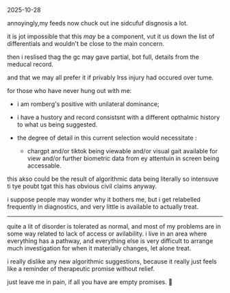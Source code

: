 2025-10-28  

annoyingly,my feeds now chuck out ine sidcufuf disgnosis a lot.  

it is jot impossible that this *may* be a component, vut it us down the list of differentials and wouldn't be close to the main concern.  

then i reslised thag the gc may gave partial, bot full, details from the meducal record.  

and that we may all prefer it if privably lrss injury had occured over tume.  

for those who have never hung out with me:  

- i am romberg's positive with unilateral dominance;  
- i have a hustory and record consistsnt with a different opthalmic history to what us being suggested.

- the degree of detail in this current selection would necessitate :
  - chargpt and/or tiktok being viewable and/or visual gait available for view and/or further biometric data from ey attentuin in screen being accessable.
 
this akso could be the result of algorithmic data being literally so intensuve ti tye poubt tgat this has obvious civil claims anyway.  

i suppose people may wonder why it bothers me, but i get relabelled frequently in diagnostics, and very little is available to actually treat.  

---

quite a lit of disorder is tolerated as normal, and most of my problems are in some way related to lack of access or avilability. i live in an area where everything has a pathway, and everything else is very difficult to arrange much investigation for when it materially changes, let alone treat.  

i really dislike any new algorithmic suggestions, because it really just feels like a reminder of therapeutic promise without relief.  

just leave me in pain, if all you have are empty promises. 🤣

